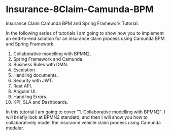 # Insurance-8Claim-Camunda-BPM
Insurance Claim Camunda BPM and Spring Framework Tutorial.

In the following series of tutorials I am going to show how you to implement an end-to-end solution for an insurance claim process using Camunda BPM and Spring Framework.

1. Collaborative modelling with BPMN2.
2. Spring Framework and Camunda.
3. Business Rules with DMN.
4. Escalation.
5. Handling documents.
6. Security with JWT.
7. Rest API.
8. Angular UI.
9. Handling Errors.
10. KPI, SLA and Dashboards.

In this tutorial I am going to cover "1. Collaborative modelling with BPMN2". I will briefly look at BPMN2 standard, and then I will show you how to collaboratively model the insurance vehicle claim process using Camunda modeler.


